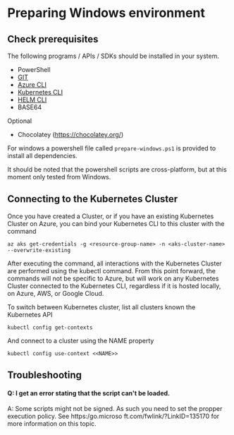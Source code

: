 # Preparing Windows environment

## Check prerequisites

The following programs / APIs / SDKs should be installed in your system.

- PowerShell
- [GIT](https://git-scm.com/book/en/v2/Getting-Started-Installing-Git)
- [Azure CLI](https://learn.microsoft.com/en-us/cli/azure/install-azure-cli)
- [Kubernetes CLI](https://kubernetes.io/docs/tasks/tools/)
- [HELM CLI](https://helm.sh/docs/intro/install/)
- BASE64

Optional

- Chocolatey (https://chocolatey.org/)

For windows a powershell file called `prepare-windows.ps1` is provided to install all dependencies.

It should be noted that the powershell scripts are cross-platform, but at this moment only tested from Windows.

## Connecting to the Kubernetes Cluster

Once you have created a Cluster, or if you have an existing Kubernetes Cluster on Azure, you can bind your Kubernetes CLI to this cluster with the command

```
az aks get-credentials -g <resource-group-name> -n <aks-cluster-name> --overwrite-existing
```

After executing the command, all interactions with the Kubernetes Cluster are performed using the kubectl command. From this point forward, the commands will not be specific to Azure, but will work on any Kubernetes Cluster connected to the Kubernetes CLI, regardless if it is hosted locally, on Azure, AWS, or Google Cloud.

To switch between Kubernetes cluster, list all clusters known the Kubernetes API

```
kubectl config get-contexts
```

And connect to a cluster using the NAME property

```
kubectl config use-context <<NAME>>
```

## Troubleshooting

#### Q: I get an error stating that the script can't be loaded.

A: Some scripts might not be signed. As such you need to set the propper execution policy. See https:/go.microso
ft.com/fwlink/?LinkID=135170 for more information on this topic.
